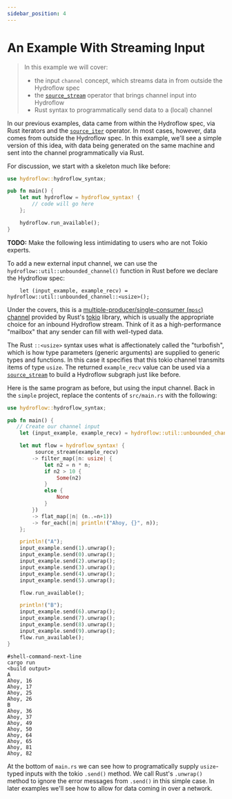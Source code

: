 ```yaml
---
sidebar_position: 4
---
```


# An Example With Streaming Input
> In this example we will cover:
> - the input `channel` concept, which streams data in from outside the Hydroflow spec
> - the [`source_stream`](../syntax/surface_ops.gen.md#source_stream) operator that brings channel input into Hydroflow
> - Rust syntax to programmatically send data to a (local) channel

In our previous examples, data came from within the Hydroflow spec, via Rust iterators and the [`source_iter`](../syntax/surface_ops.gen.md#source_iter) operator. In most cases, however, data comes from outside the Hydroflow spec. In this example, we'll see a simple version of this idea, with data being generated on the same machine and sent into the channel programmatically via Rust.

For discussion, we start with a skeleton much like before:

```rust
use hydroflow::hydroflow_syntax;

pub fn main() {
    let mut hydroflow = hydroflow_syntax! {
        // code will go here
    };

    hydroflow.run_available();
}
```

**TODO:** Make the following less intimidating to users who are not Tokio experts.

To add a new external input
channel, we can use the `hydroflow::util::unbounded_channel()` function in Rust before we declare the Hydroflow spec:
```rust,ignore
    let (input_example, example_recv) = hydroflow::util::unbounded_channel::<usize>();
```
Under the covers, this is a [multiple-producer/single-consumer (`mpsc`) channel](https://docs.rs/tokio/latest/tokio/sync/mpsc/fn.unbounded_channel.html) provided by Rust's [tokio](https://docs.rs/tokio/latest/tokio) library, which is usually the appropriate choice for an inbound Hydroflow stream.
Think of it as a high-performance "mailbox" that any sender can fill with well-typed data.

The Rust `::<usize>` syntax uses what is affectionately
called the "turbofish", which is how type parameters (generic arguments) are
supplied to generic types and functions. In this case it specifies that this tokio channel
transmits items of type `usize`.
The returned `example_recv` value can be used via a [`source_stream`](../syntax/surface_ops.gen.md#source_stream)
to build a Hydroflow subgraph just like before. 

Here is the same program as before, but using the
input channel. Back in the `simple` project, replace the contents of `src/main.rs` with the following:
```rust
use hydroflow::hydroflow_syntax;

pub fn main() {
   // Create our channel input
    let (input_example, example_recv) = hydroflow::util::unbounded_channel::<usize>();

    let mut flow = hydroflow_syntax! {
         source_stream(example_recv)
        -> filter_map(|n: usize| {
            let n2 = n * n;
            if n2 > 10 {
                Some(n2)
            }
            else {
                None
            }
        })
        -> flat_map(|n| (n..=n+1))
        -> for_each(|n| println!("Ahoy, {}", n));
    };

    println!("A");
    input_example.send(1).unwrap();
    input_example.send(0).unwrap();
    input_example.send(2).unwrap();
    input_example.send(3).unwrap();
    input_example.send(4).unwrap();
    input_example.send(5).unwrap();

    flow.run_available();

    println!("B");
    input_example.send(6).unwrap();
    input_example.send(7).unwrap();
    input_example.send(8).unwrap();
    input_example.send(9).unwrap();
    flow.run_available();
}
```
```console
#shell-command-next-line
cargo run
<build output>
A
Ahoy, 16
Ahoy, 17
Ahoy, 25
Ahoy, 26
B
Ahoy, 36
Ahoy, 37
Ahoy, 49
Ahoy, 50
Ahoy, 64
Ahoy, 65
Ahoy, 81
Ahoy, 82
```
At the bottom of `main.rs` we can see how to programatically supply `usize`-typed inputs with the tokio 
`.send()` method.  We call Rust's `.unwrap()` method to ignore the error messages from 
`.send()` in this simple case.  In later examples we'll see how to 
allow for data coming in over a network.

